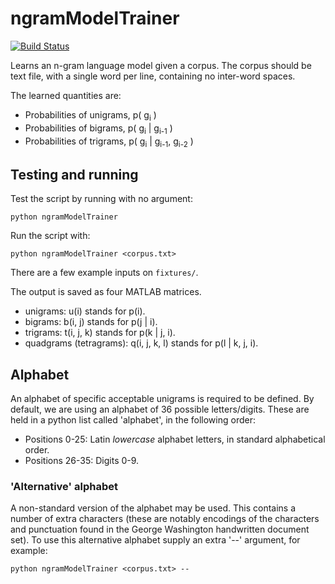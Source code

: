 # ngramModelTrainer

[![Build Status](https://travis-ci.org/sfikas/ngramModelTrainer.svg?branch=master)](https://travis-ci.org/sfikas/ngramModelTrainer)

Learns an n-gram language model given a corpus. The corpus should be text file, with a single word per line, containing no inter-word spaces.

The learned quantities are:
* Probabilities of unigrams, p( g<sub>i</sub> )
* Probabilities of bigrams, p( g<sub>i</sub> | g<sub>i-1</sub> )
* Probabilities of trigrams, p( g<sub>i</sub> | g<sub>i-1</sub>, g<sub>i-2</sub> )

## Testing and running

Test the script by running with no argument:
```
python ngramModelTrainer
```

Run the script with:
```
python ngramModelTrainer <corpus.txt>
```

There are a few example inputs on ```fixtures/```.

The output is saved as four MATLAB matrices.

* unigrams: u(i) stands for p(i).
* bigrams: b(i, j) stands for p(j | i).
* trigrams: t(i, j, k) stands for p(k | j, i).
* quadgrams (tetragrams): q(i, j, k, l) stands for p(l | k, j, i).


## Alphabet

An alphabet of specific acceptable unigrams is required to be defined.
By default, we are using an alphabet of 36 possible letters/digits.
These are held in a python list called 'alphabet', in the following order:

* Positions 0-25: Latin *lowercase* alphabet letters, in standard alphabetical order.
* Positions 26-35: Digits 0-9.

### 'Alternative' alphabet

A non-standard version of the alphabet may be used.
This contains a number of extra characters (these are notably encodings of the characters and punctuation found in the George Washington handwritten document set).
To use this alternative alphabet supply an extra '--' argument, for example:

```
python ngramModelTrainer <corpus.txt> --
```